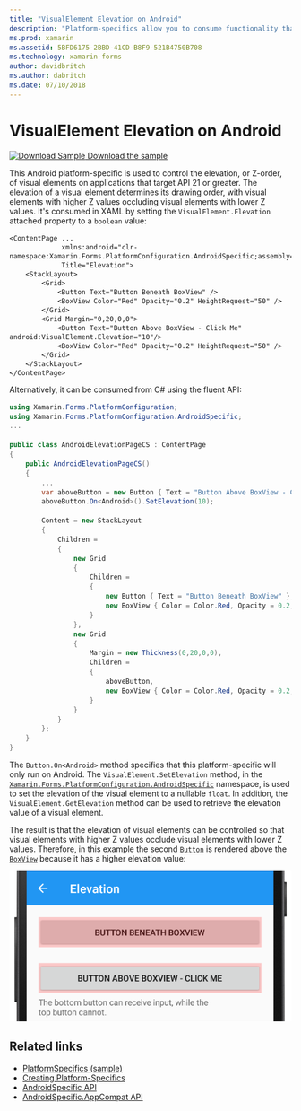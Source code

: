 ```yaml
---
title: "VisualElement Elevation on Android"
description: "Platform-specifics allow you to consume functionality that's only available on a specific platform, without implementing custom renderers or effects. This article explains how to consume the Android platform-specific that controls the elevation of VisualElements on applications that target API 21 or greater."
ms.prod: xamarin
ms.assetid: 5BFD6175-2BBD-41CD-B8F9-521B4750B708
ms.technology: xamarin-forms
author: davidbritch
ms.author: dabritch
ms.date: 07/10/2018
---
```


# VisualElement Elevation on Android

[![Download Sample](~/media/shared/download.png) Download the sample](https://developer.xamarin.com/samples/xamarin-forms/userinterface/platformspecifics/)

This Android platform-specific is used to control the elevation, or Z-order, of visual elements on applications that target API 21 or greater. The elevation of a visual element determines its drawing order, with visual elements with higher Z values occluding visual elements with lower Z values. It's consumed in XAML by setting the `VisualElement.Elevation` attached property to a `boolean` value:

```xaml
<ContentPage ...
             xmlns:android="clr-namespace:Xamarin.Forms.PlatformConfiguration.AndroidSpecific;assembly=Xamarin.Forms.Core"
             Title="Elevation">
    <StackLayout>
        <Grid>
            <Button Text="Button Beneath BoxView" />
            <BoxView Color="Red" Opacity="0.2" HeightRequest="50" />
        </Grid>        
        <Grid Margin="0,20,0,0">
            <Button Text="Button Above BoxView - Click Me" android:VisualElement.Elevation="10"/>
            <BoxView Color="Red" Opacity="0.2" HeightRequest="50" />
        </Grid>
    </StackLayout>
</ContentPage>
```

Alternatively, it can be consumed from C# using the fluent API:

```csharp
using Xamarin.Forms.PlatformConfiguration;
using Xamarin.Forms.PlatformConfiguration.AndroidSpecific;
...

public class AndroidElevationPageCS : ContentPage
{
    public AndroidElevationPageCS()
    {
        ...
        var aboveButton = new Button { Text = "Button Above BoxView - Click Me" };
        aboveButton.On<Android>().SetElevation(10);

        Content = new StackLayout
        {
            Children =
            {
                new Grid
                {
                    Children =
                    {
                        new Button { Text = "Button Beneath BoxView" },
                        new BoxView { Color = Color.Red, Opacity = 0.2, HeightRequest = 50 }
                    }
                },
                new Grid
                {
                    Margin = new Thickness(0,20,0,0),
                    Children =
                    {
                        aboveButton,
                        new BoxView { Color = Color.Red, Opacity = 0.2, HeightRequest = 50 }
                    }
                }
            }
        };
    }
}
```

The `Button.On<Android>` method specifies that this platform-specific will only run on Android. The `VisualElement.SetElevation` method, in the [`Xamarin.Forms.PlatformConfiguration.AndroidSpecific`](xref:Xamarin.Forms.PlatformConfiguration.AndroidSpecific) namespace, is used to set the elevation of the visual element to a nullable `float`. In addition, the `VisualElement.GetElevation` method can be used to retrieve the elevation value of a visual element.

The result is that the elevation of visual elements can be controlled so that visual elements with higher Z values occlude visual elements with lower Z values. Therefore, in this example the second [`Button`](xref:Xamarin.Forms.Button) is rendered above the [`BoxView`](xref:Xamarin.Forms.BoxView) because it has a higher elevation value:

![](visualelement-elevation-images/elevation.png)

## Related links

- [PlatformSpecifics (sample)](https://developer.xamarin.com/samples/xamarin-forms/userinterface/platformspecifics/)
- [Creating Platform-Specifics](~/xamarin-forms/platform/platform-specifics/index.md#creating-platform-specifics)
- [AndroidSpecific API](xref:Xamarin.Forms.PlatformConfiguration.AndroidSpecific)
- [AndroidSpecific.AppCompat API](xref:Xamarin.Forms.PlatformConfiguration.AndroidSpecific.AppCompat)
